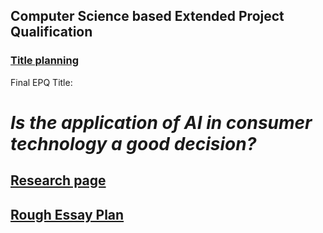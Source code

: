 ## Computer Science based Extended Project Qualification

### [Title planning](titles)

Final EPQ Title:
# __*Is the application of AI in consumer technology a good decision?*__

## [Research page](research)

## [Rough Essay Plan](plan)
